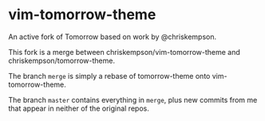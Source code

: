 # vim-tomorrow-theme

An active fork of Tomorrow based on work by @chriskempson.

This fork is a merge between chriskempson/vim-tomorrow-theme and chriskempson/tomorrow-theme.

The branch `merge` is simply a rebase of tomorrow-theme onto vim-tomorrow-theme.

The branch `master` contains everything in `merge`, plus new commits from me that appear in neither of the original repos.

